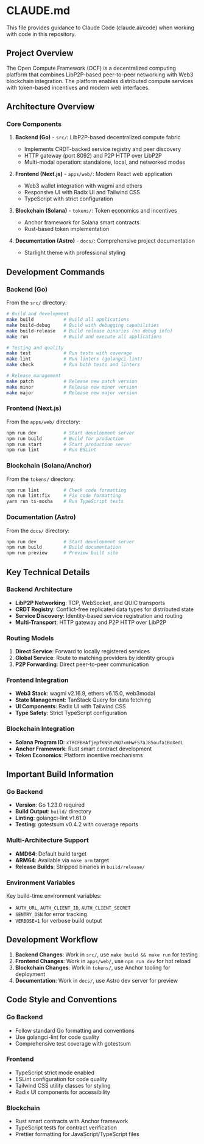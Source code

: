 # CLAUDE.md

This file provides guidance to Claude Code (claude.ai/code) when working with code in this repository.

## Project Overview

The Open Compute Framework (OCF) is a decentralized computing platform that combines LibP2P-based peer-to-peer networking with Web3 blockchain integration. The platform enables distributed compute services with token-based incentives and modern web interfaces.

## Architecture Overview

### Core Components

1. **Backend (Go)** - `src/`: LibP2P-based decentralized compute fabric
   - Implements CRDT-backed service registry and peer discovery
   - HTTP gateway (port 8092) and P2P HTTP over LibP2P
   - Multi-modal operation: standalone, local, and networked modes

2. **Frontend (Next.js)** - `apps/web/`: Modern React web application
   - Web3 wallet integration with wagmi and ethers
   - Responsive UI with Radix UI and Tailwind CSS
   - TypeScript with strict configuration

3. **Blockchain (Solana)** - `tokens/`: Token economics and incentives
   - Anchor framework for Solana smart contracts
   - Rust-based token implementation

4. **Documentation (Astro)** - `docs/`: Comprehensive project documentation
   - Starlight theme with professional styling

## Development Commands

### Backend (Go)

From the `src/` directory:

```bash
# Build and development
make build           # Build all applications
make build-debug     # Build with debugging capabilities
make build-release   # Build release binaries (no debug info)
make run             # Build and execute all applications

# Testing and quality
make test            # Run tests with coverage
make lint            # Run linters (golangci-lint)
make check           # Run both tests and linters

# Release management
make patch           # Release new patch version
make minor           # Release new minor version
make major           # Release new major version
```

### Frontend (Next.js)

From the `apps/web/` directory:

```bash
npm run dev          # Start development server
npm run build        # Build for production
npm run start        # Start production server
npm run lint         # Run ESLint
```

### Blockchain (Solana/Anchor)

From the `tokens/` directory:

```bash
npm run lint         # Check code formatting
npm run lint:fix     # Fix code formatting
yarn run ts-mocha    # Run TypeScript tests
```

### Documentation (Astro)

From the `docs/` directory:

```bash
npm run dev          # Start development server
npm run build        # Build documentation
npm run preview      # Preview built site
```

## Key Technical Details

### Backend Architecture

- **LibP2P Networking**: TCP, WebSocket, and QUIC transports
- **CRDT Registry**: Conflict-free replicated data types for distributed state
- **Service Discovery**: Identity-based service registration and routing
- **Multi-Transport**: HTTP gateway and P2P HTTP over LibP2P

### Routing Models

1. **Direct Service**: Forward to locally registered services
2. **Global Service**: Route to matching providers by identity groups
3. **P2P Forwarding**: Direct peer-to-peer communication

### Frontend Integration

- **Web3 Stack**: wagmi v2.16.9, ethers v6.15.0, web3modal
- **State Management**: TanStack Query for data fetching
- **UI Components**: Radix UI with Tailwind CSS
- **Type Safety**: Strict TypeScript configuration

### Blockchain Integration

- **Solana Program ID**: `xTRCFBHAfjepfKNStvWQ7xmHwFS7aJ85oufa1BoXedL`
- **Anchor Framework**: Rust smart contract development
- **Token Economics**: Platform incentive mechanisms

## Important Build Information

### Go Backend

- **Version**: Go 1.23.0 required
- **Build Output**: `build/` directory
- **Linting**: golangci-lint v1.61.0
- **Testing**: gotestsum v0.4.2 with coverage reports

### Multi-Architecture Support

- **AMD64**: Default build target
- **ARM64**: Available via `make arm` target
- **Release Builds**: Stripped binaries in `build/release/`

### Environment Variables

Key build-time environment variables:
- `AUTH_URL`, `AUTH_CLIENT_ID`, `AUTH_CLIENT_SECRET`
- `SENTRY_DSN` for error tracking
- `VERBOSE=1` for verbose build output

## Development Workflow

1. **Backend Changes**: Work in `src/`, use `make build && make run` for testing
2. **Frontend Changes**: Work in `apps/web/`, use `npm run dev` for hot reload
3. **Blockchain Changes**: Work in `tokens/`, use Anchor tooling for deployment
4. **Documentation**: Work in `docs/`, use Astro dev server for preview

## Code Style and Conventions

### Go Backend
- Follow standard Go formatting and conventions
- Use golangci-lint for code quality
- Comprehensive test coverage with gotestsum

### Frontend
- TypeScript strict mode enabled
- ESLint configuration for code quality
- Tailwind CSS utility classes for styling
- Radix UI components for accessibility

### Blockchain
- Rust smart contracts with Anchor framework
- TypeScript tests for contract verification
- Prettier formatting for JavaScript/TypeScript files